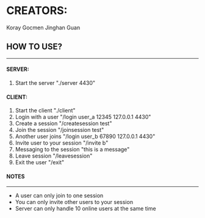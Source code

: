 # CREATORS:

Koray Gocmen
Jinghan Guan


## HOW TO USE?
---

#### SERVER:

1. Start the server "./server 4430"

#### CLIENT:

1. Start the client "./client"
2. Login with a user "/login user_a 12345 127.0.0.1 4430"
3. Create a session "/createsession test"
4. Join the session "/joinsession test"
5. Another user joins "/login user_b 67890 127.0.0.1 4430"
6. Invite user to your session "/invite b"
7. Messaging to the session "this is a message"
8. Leave session "/leavesession"
9. Exit the user "/exit"


#### NOTES
---
* A user can only join to one session
* You can only invite other users to your session
* Server can only handle 10 online users at the same time

